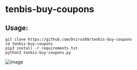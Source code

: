 # tenbis-buy-coupons

## Usage:
```
git clone https://github.com/Dvirus89/tenbis-buy-coupons
cd tenbis-buy-coupons
pip3 install -r requirements.txt
python3 tenbis-buy-coupons.py 
```

![image](https://user-images.githubusercontent.com/1368112/222252526-6ad899e9-4a7a-4577-b124-791495ebf41f.png)
